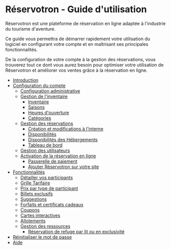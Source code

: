 Réservotron - Guide d'utilisation
=======

Réservotron est une plateforme de réservation en ligne adaptée à l'industrie du tourisme d'aventure. 

Ce guide vous permettra de démarrer rapidement votre utilisation du logiciel en configurant votre compte et en maîtrisant ses principales fonctionnalités. 

De la configuration de votre compte à la gestion des réservations, vous trouverez tout ce dont vous aurez besoin pour optimiser votre utilisation de Réservotron et améliorer vos ventes grâce à la réservation en ligne. 

* [Introduction](README.md)
* [Configuration du compte](configuration_du_compte.md)
   * [Configuration administrative](configuration_administrative.md)
   * [Gestion de l'inventaire](gestion_inventaire.md)
       * [Inventaire](inventaire.md)
       * [Saisons](saisons.md)
       * [Heures d'ouverture](heures_douverture.md)
       * [Catégories](cat.md)
   * [Gestion des réservations](gestion_des_reservations.md)
       * [Création et modifications à l'interne](creation_et_modifications_a_linterne.md)
       * [Disponibilités](disponibilites.md)
       * [Disponibilités des Hébergements](disponibilites_des_hebergements.md)
       * [Tableau de bord](tableau_de_bord.md)
   * [Gestion des utilisateurs](gestion_des_utilisateurs.md)
   * [Activation de la réservation en ligne](activation_de_la_reservation_en_ligne.md)
       * [Passerelle de paiement](configuration_de_la_passerelle_de_paiement.md)
       * [Ajouter Réservotron sur votre site](ajoutez_reservotron_sur_votre_site.md)
* [Fonctionnalités](fonctionnalites.md)
   * [Détailler vos participants](detailler_vos_participants.md)
   * [Grille Tarifaire](grille_tarifaire1.md)
   * [Prix par type de participant](prix_par_type_de_participant.md)
   * [Billets exclusifs](billets_exclusifs.md)
   * [Suggestions](suggestions.md)
   * [Forfaits et certificats cadeaux](forfaits_et_certificats_cadeaux.md)
   * [Coupons](coupons.md)
   * [Cartes interactives](cartes_interactives.md)
   * [Allotements](allotements.md)
   * [Gestion des ressources](assignation_de_ressources.md)
       * [Réservation de refuge par lit ou en exclusivité](reservation_de_refuge_par_lit_ou_en_exclusivite.md)
* [Réinitialiser le mot de passe](reinitialiser_le_mot_de_passe.md)
* [Aide](aide.md)